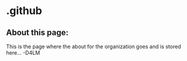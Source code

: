 # .github
## About this page:
This is the page where the about for the organization goes and is stored here... -D4LM
